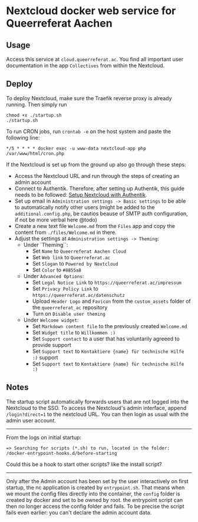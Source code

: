 # Nextcloud docker web service for Queerreferat Aachen
## Usage
Access this service at `cloud.queerreferat.ac`. You find all important user
documentation in the app `Collectives` from within the Nextcloud.

## Deploy
To deploy Nextcloud, make sure the Traefik reverse proxy is already running.
Then simply run
```
chmod +x ./startup.sh
./startup.sh
```
To run CRON jobs, run `crontab -e` on the host system and paste the following
line:
```
*/5 * * * * docker exec -u www-data nextcloud-app php /var/www/html/cron.php
```

If the Nextcloud is set up from the ground up also go through these steps:
- Access the Nextcloud URL and run through the steps of creating an admin
  account
- Connect to Authentik. Therefore, after setting up Authentik, this guide needs
  to be followed: [Setup Nextcloud with
  Authentik](https://goauthentik.io/integrations/services/nextcloud/).
- Set up email in `Administration settings -> Basic settings` to be able to
  automatically notify other users (might be added to the
  `additional.config.php`, be cautios beause of SMTP auth configuration, if not
  be more verbal here @todo)
- Create a new text file `Welcome.md` from the `Files` app and copy the content
  from `./files/Welcome.md` in there. 
- Adjust the settings at `Administration settings -> Theming`:
  - Under `Theming``:
    - Set `Name` to `Queerreferat Aachen Cloud`
    - Set `Web link` to `Queerreferat.ac`
    - Set `Slogan` to `Powered by Nextcloud`
    - Set `Color` to `#8855a8`
  - Under `Advanced Options`:
    - Set `Legal Notice Link` to `https://queerreferat.ac/impressum`
    - Set `Privacy Policy Link` to `https://queerreferat.ac/datenschutz`
    - Upload `Header Logo` and `Favicon` from the `custom_assets` folder of the
      `queerreferat_ac` repository
    - Turn on `Disable user theming`
  - Under `Welcome widget`:
    - Set `Markdown content file` to the previously created `Welcome.md`
    - Set `Widget title` to `Willkommen :)`
    - Set `Support contact` to a user that has voluntarily agreeed to provide
      support 
    - Set `Support text` to `Kontaktiere {name} für technische Hilfe :)`
      support
    - Set `Support text` to `Kontaktiere {name} für technische Hilfe :)`

## Notes
The startup script automatically forwards users that are not logged into the Nextcloud to the SSO. To access the Nextcloud's admin interface, append `/login?direct=1` to the nextcloud URL. You can then login as usual with the admin user account.

---

From the logs on initial startup:

```
=> Searching for scripts (*.sh) to run, located in the folder: /docker-entrypoint-hooks.d/before-starting
```

Could this be a hook to start other scripts? like the install script?

---

Only after the Admin account has been set by the user interactively on first startup, the nc application is created by `entrypoint.sh`. That means when we mount the config files directly into the container, the `config` folder is created by docker and set to be owned by root. the entrypoint script can then no longer access the config folder and fails. To be precise the script fails even earlier: you can't declare the admin account data.